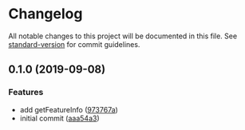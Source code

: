 # Changelog

All notable changes to this project will be documented in this file. See [standard-version](https://github.com/conventional-changelog/standard-version) for commit guidelines.

## 0.1.0 (2019-09-08)


### Features

* add getFeatureInfo ([973767a](https://github.com/stepankuzmin/pkk.js/commit/973767a))
* initial commit ([aaa54a3](https://github.com/stepankuzmin/pkk.js/commit/aaa54a3))
